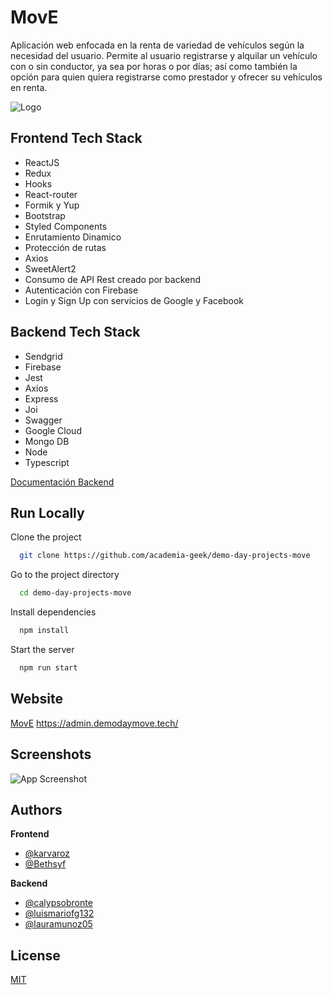 
# MovE

Aplicación web enfocada en la renta de variedad de vehículos según la necesidad del usuario. Permite al usuario registrarse y alquilar un vehículo con o sin conductor, ya sea por horas o por días; así como también la opción para quien quiera registrarse como prestador y ofrecer su vehículos en renta.


![Logo](https://res.cloudinary.com/dmaviub4l/image/upload/v1653989340/ihrda8sczta1nboafcdq.png)



## Frontend Tech Stack

- ReactJS
- Redux
- Hooks
- React-router
- Formik y Yup
- Bootstrap
- Styled Components
- Enrutamiento Dinamico
- Protección de rutas
- Axios
- SweetAlert2
- Consumo de API Rest creado por backend
- Autenticación con Firebase
- Login y Sign Up con servicios de Google y Facebook

## Backend Tech Stack

- Sendgrid
- Firebase
- Jest
- Axios
- Express
- Joi
- Swagger
- Google Cloud
- Mongo DB
- Node
- Typescript

[Documentación Backend](https://github.com/academia-geek/demo-day-projects-move/tree/server/server)


## Run Locally

Clone the project

```bash
  git clone https://github.com/academia-geek/demo-day-projects-move
```

Go to the project directory

```bash
  cd demo-day-projects-move
```

Install dependencies

```bash
  npm install
```

Start the server

```bash
  npm run start
```

## Website

[MovE](https://admin.demodaymove.tech/) https://admin.demodaymove.tech/

## Screenshots

![App Screenshot](https://res.cloudinary.com/karvaroz/image/upload/v1655748498/screenshot_iiom9s.png)


## Authors

**Frontend**
- [@karvaroz](https://www.github.com/karvaroz)
- [@Bethsyf](https://github.com/Bethsyf)

**Backend**
- [@calypsobronte](https://github.com/calypsobronte)
- [@luismariofg132](https://github.com/luismariofg132)
- [@lauramunoz05](https://github.com/lauramunoz05)


## License

[MIT](https://choosealicense.com/licenses/mit/)


